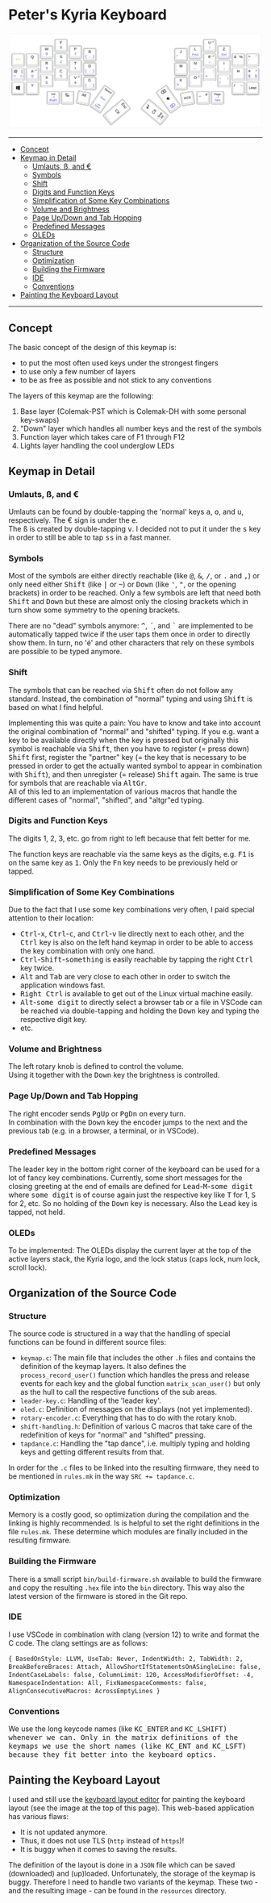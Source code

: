 # Peter's Kyria Keyboard <!-- omit in toc -->

![Peter's Keyboard Layout](resources/keymap.png)

---

- [Concept](#concept)
- [Keymap in Detail](#keymap-in-detail)
  - [Umlauts, ß, and €](#umlauts-ß-and-)
  - [Symbols](#symbols)
  - [Shift](#shift)
  - [Digits and Function Keys](#digits-and-function-keys)
  - [Simplification of Some Key Combinations](#simplification-of-some-key-combinations)
  - [Volume and Brightness](#volume-and-brightness)
  - [Page Up/Down and Tab Hopping](#page-updown-and-tab-hopping)
  - [Predefined Messages](#predefined-messages)
  - [OLEDs](#oleds)
- [Organization of the Source Code](#organization-of-the-source-code)
  - [Structure](#structure)
  - [Optimization](#optimization)
  - [Building the Firmware](#building-the-firmware)
  - [IDE](#ide)
  - [Conventions](#conventions)
- [Painting the Keyboard Layout](#painting-the-keyboard-layout)

---

## Concept

The basic concept of the design of this keymap is:

 - to put the most often used keys under the strongest fingers
 - to use only a few number of layers
 - to be as free as possible and not stick to any conventions

The layers of this keymap are the following:
1. Base layer (Colemak-PST which is Colemak-DH with some personal key-swaps)
2. "Down" layer which handles all number keys and the rest of the symbols
3. Function layer which takes care of F1 through F12
4. Lights layer handling the cool underglow LEDs

## Keymap in Detail

### Umlauts, ß, and €

Umlauts can be found by double-tapping the 'normal' keys <kbd>a</kbd>, <kbd>o</kbd>, and <kbd>u</kbd>, respectively. The € sign is under the <kbd>e</kbd>.  
The <kbd>ß</kbd> is created by double-tapping <kbd>v</kbd>. I decided not to put it under the <kbd>s</kbd> key in order to still be able to tap <kbd>ss</kbd> in a fast manner.

### Symbols

Most of the symbols are either directly reachable (like <kbd>@</kbd>, <kbd>&</kbd>, <kbd>/</kbd>, or <kbd>.</kbd> and <kbd>,</kbd>) or only need either <kbd>Shift</kbd> (like <kbd>|</kbd> or <kbd>~</kbd>) or <kbd>Down</kbd> (like <kbd>'</kbd>, <kbd>"</kbd>, or the opening brackets) in order to be reached. Only a few symbols are left that need both <kbd>Shift</kbd> and <kbd>Down</kbd> but these are almost only the closing brackets which in turn show some symmetry to the opening brackets.

There are no "dead" symbols anymore: <kbd>^</kbd>, <kbd>´</kbd>, and <kbd>`</kbd> are implemented to be automatically tapped twice if the user taps them once in order to directly show them. In turn, no 'é' and other characters that rely on these symbols are possible to be typed anymore.

### Shift

The symbols that can be reached via <kbd>Shift</kbd> often do not follow any standard. Instead, the combination of "normal" typing and using <kbd>Shift</kbd> is based on what I find helpful.

Implementing this was quite a pain: You have to know and take into account the original combination of "normal" and "shifted" typing. If you e.g. want a key to be available directly when the key is pressed but originally this symbol is reachable via <kbd>Shift</kbd>, then you have to register (= press down) <kbd>Shift</kbd> first, register the "partner" key (= the key that is necessary to be pressed in order to get the actually wanted symbol to appear in combination with <kbd>Shift</kbd>), and then unregister (= release) <kbd>Shift</kbd> again. The same is true for symbols that are reachable via <kbd>AltGr</kbd>.  
All of this led to an implementation of various macros that handle the different cases of "normal", "shifted", and "altgr"ed typing.

### Digits and Function Keys

The digits 1, 2, 3, etc. go from right to left because that felt better for me.

The function keys are reachable via the same keys as the digits, e.g. <kbd>F1</kbd> is on the same key as <kbd>1</kbd>. Only the <kbd>Fn</kbd> key needs to be previously held or tapped.

### Simplification of Some Key Combinations

Due to the fact that I use some key combinations very often, I paid special attention to their location:

- <kbd>Ctrl</kbd>-<kbd>x</kbd>, <kbd>Ctrl</kbd>-<kbd>c</kbd>, and <kbd>Ctrl</kbd>-<kbd>v</kbd> lie directly next to each other, and the <kbd>Ctrl</kbd> key is also on the left hand keymap in order to be able to access the key combination with only one hand.
- <kbd>Ctrl</kbd>-<kbd>Shift</kbd>-<kbd>something</kbd> is easily reachable by tapping the right <kbd>Ctrl</kbd> key twice.
- <kbd>Alt</kbd> and <kbd>Tab</kbd> are very close to each other in order to switch the application windows fast.
- <kbd>Right Ctrl</kbd> is available to get out of the Linux virtual machine easily.
- <kbd>Alt</kbd>-<kbd>some digit</kbd> to directly select a browser tab or a file in VSCode can be reached via double-tapping and holding the <kbd>Down</kbd> key and typing the respective digit key.
- etc.

### Volume and Brightness
The left rotary knob is defined to control the volume.  
Using it together with the <kbd>Down</kbd> key the brightness is controlled.

### Page Up/Down and Tab Hopping
The right encoder sends <kbd>PgUp</kbd> or <kbd>PgDn</kbd> on every turn.  
In combination with the <kbd>Down</kbd> key the encoder jumps to the next and the previous tab (e.g. in a browser, a terminal, or in VSCode).

### Predefined Messages

The leader key in the bottom right corner of the keyboard can be used for a lot of fancy key combinations. Currently, some short messages for the closing greeting at the end of emails are defined for <kbd>Lead</kbd>-<kbd>M</kbd>-<kbd>some digit</kbd> where <kbd>some digit</kbd> is of course again just the respective key like <kbd>T</kbd> for 1, <kbd>S</kbd> for 2, etc. So no holding of the <kbd>Down</kbd> key is necessary. Also the <kbd>Lead</kbd> key is tapped, not held.

### OLEDs
To be implemented: The OLEDs display the current layer at the top of the active layers stack, the Kyria logo, and the lock status (caps lock, num lock, scroll lock).

## Organization of the Source Code

### Structure

The source code is structured in a way that the handling of special functions can be found in different source files:

- `keymap.c`: The main file that includes the other `.h` files and contains the definition of the keymap layers. It also defines the `process_record_user()` function which handles the press and release events for each key and the global function
`matrix_scan_user()` but only as the hull to call the respective functions of the sub areas.
- `leader-key.c`: Handling of the 'leader key'.
- `oled.c`: Definition of messages on the displays (not yet implemented).
- `rotary-encoder.c`: Everything that has to do with the rotary knob.
- `shift-handling.h`: Definition of various C macros that take care of the redefinition of keys for "normal" and "shifted" pressing.
- `tapdance.c`: Handling the "tap dance", i.e. multiply typing and holding keys and getting different results from that.

In order for the `.c` files to be linked into the resulting firmware, they need
to be mentioned in `rules.mk` in the way `SRC += tapdance.c`.

### Optimization

Memory is a costly good, so optimization during the compilation and the linking is highly recommended. Is is helpful to set the right definitions in the file `rules.mk`. These determine which modules are finally included in the resulting firmware.

### Building the Firmware

There is a small script `bin/build-firmware.sh` available to build the firmware and copy the resulting `.hex` file into the `bin` directory. This way also the latest version of the firmware is stored in the Git repo.

### IDE

I use VSCode in combination with clang (version 12) to write and format the C code. The clang settings are as follows:

```
{ BasedOnStyle: LLVM, UseTab: Never, IndentWidth: 2, TabWidth: 2, BreakBeforeBraces: Attach, AllowShortIfStatementsOnASingleLine: false, IndentCaseLabels: false, ColumnLimit: 120, AccessModifierOffset: -4, NamespaceIndentation: All, FixNamespaceComments: false, AlignConsecutiveMacros: AcrossEmptyLines }
```

### Conventions

We use the long keycode names (like <kbd>KC_ENTER</kbd> and <kbd>KC_LSHIFT</tbd>) whenever we can. Only in the matrix definitions of the
keymaps we use the short names (like <kbd>KC_ENT</kbd> and <kbd>KC_LSFT</tbd>) because they fit better into the keyboard optics.

## Painting the Keyboard Layout

I used and still use the [keyboard layout editor](http://www.keyboard-layout-editor.com/) for painting the keyboard layout (see the image at the top of this page). This web-based application has various flaws:

- It is not updated anymore.
- Thus, it does not use TLS (`http` instead of `https`)!
- It is buggy when it comes to saving the results.

The definition of the layout is done in a `JSON` file which can be saved (downloaded) and (up)loaded. Unfortunately, the storage of the keymap is buggy. Therefore I need to handle two variants of the keymap. These two - and the resulting image - can be found in the `resources` directory.

